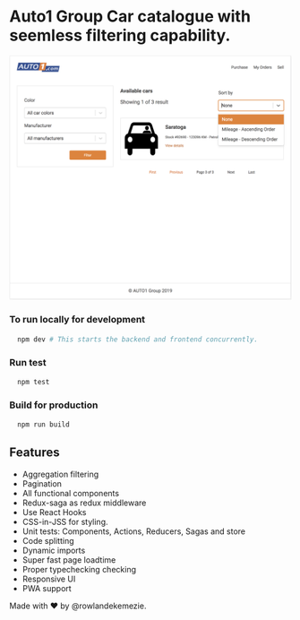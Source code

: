 # Auto1 Group Car catalogue with seemless filtering capability.

![Auto screen](./src/static/auto1-screen.png)

### To run locally for development

```bash
  npm dev # This starts the backend and frontend concurrently.
```

### Run test

```bash
  npm test
```

### Build for production

```bash
  npm run build
```

## Features

- Aggregation filtering
- Pagination
- All functional components
- Redux-saga as redux middleware
- Use React Hooks
- CSS-in-JSS for styling.
- Unit tests: Components, Actions, Reducers, Sagas and store
- Code splitting
- Dynamic imports
- Super fast page loadtime
- Proper typechecking checking
- Responsive UI
- PWA support

Made with ❤️ by @rowlandekemezie.
